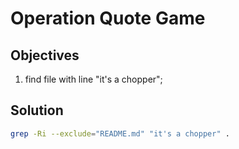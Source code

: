 # Operation Quote Game

## Objectives

1. find file with line "it's a chopper";

## Solution

```sh
grep -Ri --exclude="README.md" "it's a chopper" .
```
